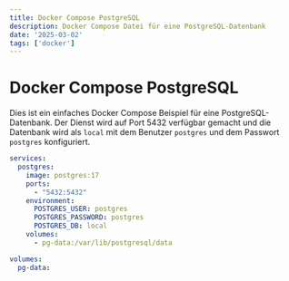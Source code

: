 ```yaml
---
title: Docker Compose PostgreSQL
description: Docker Compose Datei für eine PostgreSQL-Datenbank
date: '2025-03-02'
tags: ['docker']
---
```


# Docker Compose PostgreSQL

Dies ist ein einfaches Docker Compose Beispiel für eine PostgreSQL-Datenbank. Der Dienst wird auf Port 5432 verfügbar gemacht und die Datenbank wird als `local` mit dem Benutzer `postgres` und dem Passwort `postgres` konfiguriert.

```yaml
services:
  postgres:
    image: postgres:17
    ports:
      - "5432:5432"
    environment:
      POSTGRES_USER: postgres
      POSTGRES_PASSWORD: postgres
      POSTGRES_DB: local
    volumes:
      - pg-data:/var/lib/postgresql/data

volumes:
  pg-data:
```
